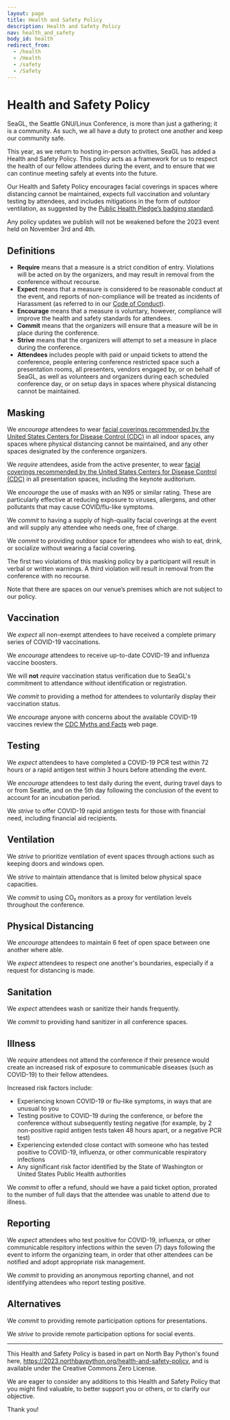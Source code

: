 ```yaml
---
layout: page
title: Health and Safety Policy
description: Health and Safety Policy
nav: health_and_safety
body_id: health
redirect_from:
  - /health
  - /Health
  - /safety
  - /Safety
---
```


<!-- Source: https://github.com/SeaGL/organization/blob/main/Health-and-Safety-Policy.md -->

# Health and Safety Policy

SeaGL, the Seattle GNU/Linux Conference, is more than just a gathering; it is a community. As such, we all have a duty to protect one another and keep our community safe.

This year, as we return to hosting in-person activities, SeaGL has added a Health and Safety Policy. This policy acts as a framework for us to respect the health of our fellow attendees during the event, and to ensure that we can continue meeting safely at events into the future.

Our Health and Safety Policy encourages facial coverings in spaces where distancing cannot be maintained, expects full vaccination and voluntary testing by attendees, and includes mitigations in the form of outdoor ventilation, as suggested by the [Public Health Pledge’s badging standard](https://publichealthpledge.com/badging).

Any policy updates we publish will not be weakened before the 2023 event held on November 3rd and 4th.


## Definitions

- **Require** means that a measure is a strict condition of entry. Violations will be acted on by the organizers, and may result in removal from the conference without recourse.
- **Expect** means that a measure is considered to be reasonable conduct at the event, and reports of non-compliance will be treated as incidents of Harassment (as referred to in our [Code of Conduct](/coc)).
- **Encourage** means that a measure is voluntary, however, compliance will improve the health and safety standards for attendees.
- **Commit** means that the organizers will ensure that a measure will be in place during the conference.
- **Strive** means that the organizers will attempt to set a measure in place during the conference.
- **Attendees** includes people with paid or unpaid tickets to attend the conference, people entering conference restricted space such a presentation rooms, all presenters, vendors engaged by, or on behalf of SeaGL, as well as volunteers and organizers during each scheduled conference day, or on setup days in spaces where physical distancing cannot be maintained.


## Masking

We _encourage_ attendees to wear [facial coverings recommended by the United States Centers for Disease Control (CDC)](https://www.cdc.gov/coronavirus/2019-ncov/prevent-getting-sick/types-of-masks.html) in all indoor spaces, any spaces where physical distancing cannot be maintained, and any other spaces designated by the conference organizers.

We _require_ attendees, aside from the active presenter, to wear [facial coverings recommended by the United States Centers for Disease Control (CDC)](https://www.cdc.gov/coronavirus/2019-ncov/prevent-getting-sick/types-of-masks.html) in all presentation spaces, including the keynote auditorium.

We _encourage_ the use of masks with an N95 or similar rating. These are particularly effective at reducing exposure to viruses, allergens, and other pollutants that  may cause COVID/flu-like symptoms.

We _commit_ to having a supply of high-quality facial coverings at the event and will supply any attendee who needs one, free of charge.

We _commit_ to providing outdoor space for attendees who wish to eat, drink, or socialize without wearing a facial covering.

The first two violations of this masking policy by a participant will result in verbal or written warnings. A third violation will result in removal from the conference with no recourse.

Note that there are spaces on our venue’s premises which are not subject to our policy.


## Vaccination

We _expect_ all non-exempt attendees to have received a complete primary series of COVID-19 vaccinations.

We _encourage_ attendees to receive up-to-date COVID-19 and influenza vaccine boosters.

We will **not** _require_ vaccination status verification due to SeaGL's commitment to attendance without identification or registration.

We _commit_ to providing a method for attendees to voluntarily display their vaccination status.

We _encourage_ anyone with concerns about the available COVID-19 vaccines review the [CDC Myths and Facts](https://www.cdc.gov/coronavirus/2019-ncov/vaccines/facts.html) web page.


## Testing

We _expect_ attendees to have completed a COVID-19 PCR test within 72 hours or a rapid antigen test within 3 hours before attending the event.

We _encourage_ attendees to test daily during the event, during travel days to or from Seattle, and on the 5th day following the conclusion of the event to account for an incubation period.

We _strive_ to offer COVID-19 rapid antigen tests for those with financial need, including financial aid recipients.


## Ventilation

We _strive_ to prioritize ventilation of event spaces through actions such as keeping doors and windows open.

We _strive_ to maintain attendance that is limited below physical space capacities.

We _commit_ to using CO₂ monitors as a proxy for ventilation levels throughout the conference.


## Physical Distancing

We _encourage_ attendees to maintain 6 feet of open space between one another where able.

We _expect_ attendees to respect one another's boundaries, especially if a request for distancing is made.


## Sanitation

We _expect_ attendees wash or sanitize their hands frequently.

We _commit_ to providing hand sanitizer in all conference spaces.


## Illness

We _require_ attendees not attend the conference if their presence would create an increased risk of exposure to communicable diseases (such as COVID-19) to their fellow attendees.

Increased risk factors include:

- Experiencing known COVID-19 or flu-like symptoms, in ways that are unusual to you
- Testing positive to COVID-19 during the conference, or before the conference without subsequently testing negative (for example, by 2 non-positive rapid antigen tests taken 48 hours apart, or a negative PCR test)
- Experiencing extended close contact with someone who has tested positive to COVID-19, influenza, or other communicable respiratory infections
- Any significant risk factor identified by the State of Washington or United States Public Health authorities

We _commit_ to offer a refund, should we have a paid ticket option, prorated to the number of full days that the attendee was unable to attend due to illness.


## Reporting

We _expect_ attendees who test positive for COVID-19, influenza, or other communicable respitory infections within the seven (7) days following the event to inform the organizing team, in order that other attendees can be notified and adopt appropriate risk management.

We _commit_ to providing an anonymous reporting channel, and not identifying attendees who report testing positive.


## Alternatives

We _commit_ to providing remote participation options for presentations.

We _strive_ to provide remote participation options for social events.

---

This Health and Safety Policy is based in part on North Bay Python's found here, <https://2023.northbaypython.org/health-and-safety-policy>, and is available under the Creative Commons Zero License.

We are eager to consider any additions to this Health and Safety Policy that you might find valuable, to better support you or others, or to clarify our objective.

Thank you!

